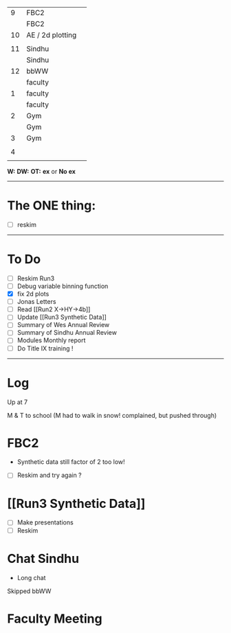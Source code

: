 
|     |                  |     |
| --- | ---------------- | --- |
| 9   | FBC2             |     |
|     | FBC2             |     |
| 10  | AE / 2d plotting |     |
|     |                  |     |
| 11  | Sindhu           |     |
|     | Sindhu           |     |
| 12  | bbWW             |     |
|     | faculty          |     |
| 1   | faculty          |     |
|     | faculty          |     |
| 2   | Gym              |     |
|     | Gym              |     |
| 3   | Gym              |     |
|     |                  |     |
| 4   |                  |     |
|     |                  |     |

**W:**
**DW:**
**OT:**
**ex** or **No ex**

---
# The ONE thing: 
- [ ] reskim

---
# To Do

- [ ] Reskim Run3
- [ ] Debug variable binning function
- [x] fix 2d plots
- [ ] Jonas Letters
- [ ] Read [[Run2 X->HY->4b]]
- [ ] Update [[Run3 Synthetic Data]]
- [ ] Summary of Wes Annual Review
- [ ] Summary of Sindhu Annual Review
- [ ] Modules Monthly report
- [ ] Do Title IX training !

---

# Log

Up at 7 

M & T to school (M had to walk in snow! complained, but pushed through)

# FBC2
- Synthetic data still factor of 2 too low!
- [ ] Reskim and try again ? 

# [[Run3 Synthetic Data]]
- [ ] Make presentations
- [ ] Reskim

# Chat Sindhu
- Long chat 

Skipped bbWW

# Faculty Meeting


